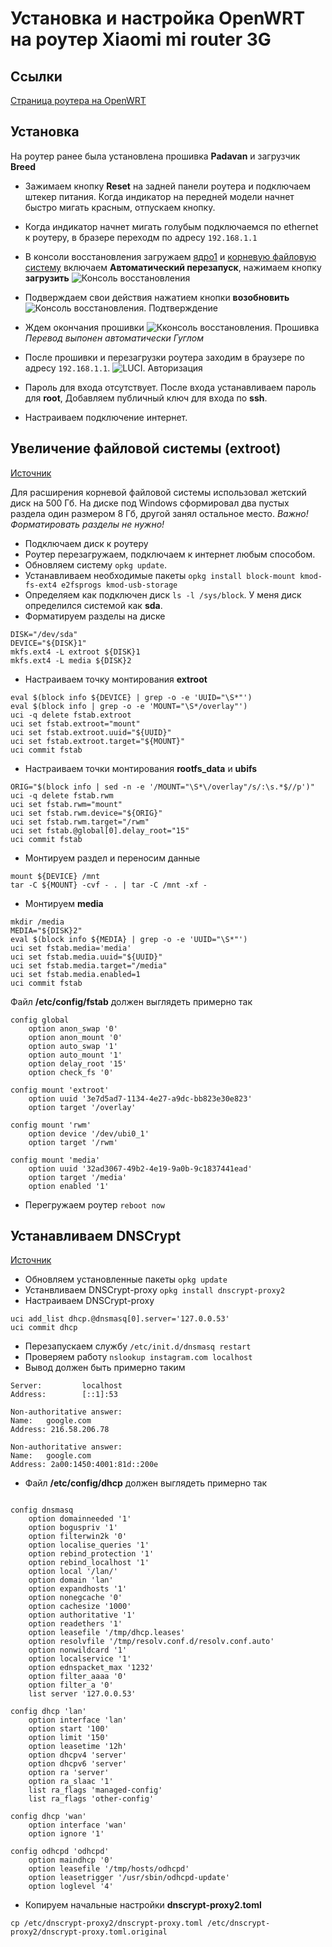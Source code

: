 # Установка и настройка **OpenWRT** на роутер **Xiaomi mi router 3G**

## Ссылки
[Страница роутера на OpenWRT](https://openwrt.org/toh/xiaomi/mir3g)

## Установка

На роутер ранее была установлена прошивка **Padavan** и загрузчик **Breed**

* Зажимаем кнопку **Reset** на задней панели роутера и подключаем штекер питания.
Когда индикатор на передней модели начнет быстро мигать красным,
отпускаем кнопку.
* Когда индикатор начнет мигать голубым подключаемся по ethernet к роутеру,
в бразере переходм по адресу ```192.168.1.1```

* В консоли восстановления загружаем [ядро1](firmware/open-wrt/openwrt-23.05.4-kernel1.bin)
и [корневую файловую систему](firmware/open-wrt/openwrt-23.05.4-rootfs0.bin)
включаем **Автоматический перезапуск**, нажимаем кнопку **загрузить**
![Консоль восстановления](images/breed.jpg)
* Подверждаем свои действия нажатием кнопки **возобновить**
![Консоль восстановления. Подтверждение](images/breed-confirmation.jpg)
* Ждем окончания прошивки
![Кконсоль восстановления. Прошивка](images/breed-in-progress.jpg)
*Перевод выпонен автоматически Гуглом*
* После прошивки и перезагрузки роутера заходим в браузере по адресу ```192.168.1.1```.
![LUCI. Авторизация](images/luci-autorization.jpg)
* Пароль для входа отсутствует. После входа устанавливаем пароль для **root**,
Добавляем публичный ключ для входа по **ssh**.
* Настраиваем подключение интернет.

## Увеличение файловой системы (extroot)

[Источник](https://openwrt.org/docs/guide-user/additional-software/extroot_configuration)

Для расширения корневой файловой системы использовал жетский диск на 500 Гб.
На диске под Windows сформировал два пустых раздела один размером 8 Гб, другой занял остальное место.
*Важно! Форматировать разделы не нужно!*

* Подключаем диск к роутеру
* Роутер перезагружаем, подключаем к интернет любым способом.
* Обновляем систему ```opkg update```.
* Устанавливаем необходимые пакеты
```opkg install block-mount kmod-fs-ext4 e2fsprogs kmod-usb-storage```
* Определяем как подключен диск
```ls -l /sys/block```.
У меня диск определился системой как **sda**.
* Форматируем разделы на диске
```
DISK="/dev/sda"
DEVICE="${DISK}1"
mkfs.ext4 -L extroot ${DISK}1
mkfs.ext4 -L media ${DISK}2
```
* Настраиваем точку монтирования **extroot**
```
eval $(block info ${DEVICE} | grep -o -e 'UUID="\S*"')
eval $(block info | grep -o -e 'MOUNT="\S*/overlay"')
uci -q delete fstab.extroot
uci set fstab.extroot="mount"
uci set fstab.extroot.uuid="${UUID}"
uci set fstab.extroot.target="${MOUNT}"
uci commit fstab
```
* Настраиваем точки монтирования **rootfs_data** и **ubifs**
```
ORIG="$(block info | sed -n -e '/MOUNT="\S*\/overlay"/s/:\s.*$//p')"
uci -q delete fstab.rwm
uci set fstab.rwm="mount"
uci set fstab.rwm.device="${ORIG}"
uci set fstab.rwm.target="/rwm"
uci set fstab.@global[0].delay_root="15"
uci commit fstab
```
* Монтируем раздел и переносим данные
```
mount ${DEVICE} /mnt
tar -C ${MOUNT} -cvf - . | tar -C /mnt -xf -
```
* Монтируем **media**
```
mkdir /media
MEDIA="${DISK}2"
eval $(block info ${MEDIA} | grep -o -e 'UUID="\S*"')
uci set fstab.media='media'
uci set fstab.media.uuid="${UUID}"
uci set fstab.media.target="/media"
uci set fstab.media.enabled=1
uci commit fstab
```
Файл **/etc/config/fstab** должен выглядеть примерно так
```
config global
	option anon_swap '0'
	option anon_mount '0'
	option auto_swap '1'
	option auto_mount '1'
	option delay_root '15'
	option check_fs '0'

config mount 'extroot'
	option uuid '3e7d5ad7-1134-4e27-a9dc-bb823e30e823'
	option target '/overlay'

config mount 'rwm'
	option device '/dev/ubi0_1'
	option target '/rwm'

config mount 'media'
	option uuid '32ad3067-49b2-4e19-9a0b-9c1837441ead'
	option target '/media'
	option enabled '1'
```
* Перегружаем роутер ```reboot now```
## Устанавливаем DNSCrypt
[Источник](https://github.com/DNSCrypt/dnscrypt-proxy/wiki/Installation-on-OpenWrt)

* Обновляем установленные пакеты ```opkg update```
* Устанвливаем DNSCrypt-proxy ```opkg install dnscrypt-proxy2```
* Настраиваем DNSCrypt-proxy
```
uci add_list dhcp.@dnsmasq[0].server='127.0.0.53'
uci commit dhcp
```
* Перезапускаем службу ```/etc/init.d/dnsmasq restart```
* Проверяем работу ```nslookup instagram.com localhost```
* Вывод должен быть примерно таким
```
Server:         localhost
Address:        [::1]:53

Non-authoritative answer:
Name:   google.com
Address: 216.58.206.78

Non-authoritative answer:
Name:   google.com
Address: 2a00:1450:4001:81d::200e
```
* Файл **/etc/config/dhcp** должен выглядеть примерно так
```

config dnsmasq
	option domainneeded '1'
	option boguspriv '1'
	option filterwin2k '0'
	option localise_queries '1'
	option rebind_protection '1'
	option rebind_localhost '1'
	option local '/lan/'
	option domain 'lan'
	option expandhosts '1'
	option nonegcache '0'
	option cachesize '1000'
	option authoritative '1'
	option readethers '1'
	option leasefile '/tmp/dhcp.leases'
	option resolvfile '/tmp/resolv.conf.d/resolv.conf.auto'
	option nonwildcard '1'
	option localservice '1'
	option ednspacket_max '1232'
	option filter_aaaa '0'
	option filter_a '0'
	list server '127.0.0.53'

config dhcp 'lan'
	option interface 'lan'
	option start '100'
	option limit '150'
	option leasetime '12h'
	option dhcpv4 'server'
	option dhcpv6 'server'
	option ra 'server'
	option ra_slaac '1'
	list ra_flags 'managed-config'
	list ra_flags 'other-config'

config dhcp 'wan'
	option interface 'wan'
	option ignore '1'

config odhcpd 'odhcpd'
	option maindhcp '0'
	option leasefile '/tmp/hosts/odhcpd'
	option leasetrigger '/usr/sbin/odhcpd-update'
	option loglevel '4'
```
* Копируем начальные настройки **dnscrypt-proxy2.toml**
```
cp /etc/dnscrypt-proxy2/dnscrypt-proxy.toml /etc/dnscrypt-proxy2/dnscrypt-proxy.toml.original
```
